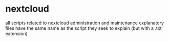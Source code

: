 # nextcloud
all scripts related to nextcloud administration and maintenance
explanatory files have the same name as the script they seek to explain (but with a .txt extension)
